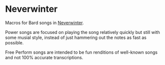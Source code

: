 # Neverwinter
Macros for Bard songs in [Neverwinter](https://www.playneverwinter.com/).

Power songs are focused on playing the song relatively quickly but still with some musial style, instead of just hammering out the notes as fast as possible.

Free Perform songs are intended to be fun renditions of well-known songs and not 100% accurate transcriptions.
